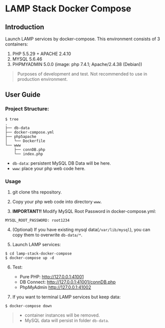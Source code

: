 # LAMP Stack Docker Compose

## Introduction

Launch LAMP services by docker-compose. This environment consists of 3 containers:
1. PHP 5.5.29 + APACHE 2.4.10
2. MYSQL 5.6.46
3. PHPMYADMIN 5.0.0 (image: php 7.4.1; Apache/2.4.38 (Debian))

> Purposes of development and test. Not recommended to use in production environment.

## User Guide

### Project Structure:

```
$ tree
.
├── db-data
├── docker-compose.yml
├── php5apache
│   └── Dockerfile
└── www
    ├── connDB.php
    └── index.php
```

* `db-data`: persistent MySQL DB Data will be here.
* `www`: place your php web code here.


### Usage

1. git clone tihs repository.

2. Copy your php web code into directory `www`.

3. **IMPORTANT!!** Modify MySQL Root Password in docker-compose.yml:

```
MYSQL_ROOT_PASSWORD: root1234
```

4. (Optional) If you have existing mysql data(`/var/lib/mysql`), you can copy them to overwrite `db-data/*`.


5. Launch LAMP services:

```
$ cd lamp-stack-docker-compose
$ docker-compose up -d
```

6. Test:
    - Pure PHP: http://127.0.0.1:41001
    - DB Connect: http://127.0.0.1:41001/connDB.php
    - PhpMyAdmin http://127.0.0.1:41002


7. If you want to terminal LAMP services but keep data:
```
$ docker-compose down
```
> * container instances will be removed.
> * MySQL data will persist in folder `db-data`.






